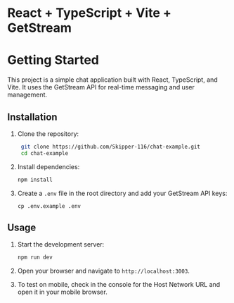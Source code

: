 # React + TypeScript + Vite + GetStream

# Getting Started

This project is a simple chat application built with React, TypeScript, and Vite. It uses the GetStream API for real-time messaging and user management.

## Installation

1. Clone the repository:

   ```bash
    git clone https://github.com/Skipper-116/chat-example.git
    cd chat-example
   ```

2. Install dependencies:

   ```bash
   npm install
   ```

3. Create a `.env` file in the root directory and add your GetStream API keys:
   ```env
   cp .env.example .env
   ```

## Usage

1. Start the development server:

   ```bash
   npm run dev
   ```

2. Open your browser and navigate to `http://localhost:3003`.
3. To test on mobile, check in the console for the Host Network URL and open it in your mobile browser.
